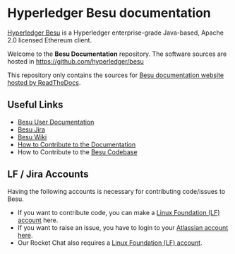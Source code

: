 # Hyperledger Besu documentation

[Hyperledger Besu](https://github.com/hyperledger/besu/) is a Hyperledger enterprise-grade Java-based,
Apache 2.0 licensed Ethereum client.

Welcome to the **Besu Documentation** repository.
The software sources are hosted in https://github.com/hyperledger/besu

This repository only contains the sources for [Besu documentation website hosted by ReadTheDocs][Besu User Documentation].


## Useful Links

* [Besu User Documentation][Besu User Documentation]
* [Besu Jira](https://jira.hyperledger.org/projects/BESU/issues)
* [Besu Wiki](https://wiki.hyperledger.org/display/BESU/Hyperledger+Besu)
* [How to Contribute to the Documentation](CONTRIBUTING.md)
* How to Contribute to the [Besu Codebase](https://github.com/hyperledger/besu/blob/master/CONTRIBUTING.md)


## LF / Jira Accounts

Having the following accounts is necessary for contributing code/issues to Besu.  
* If you want to contribute code, you can make a [Linux Foundation (LF) account] here.  
* If you want to raise an issue, you have to login to your [Atlassian account here](https://id.atlassian.com/).   
* Our Rocket Chat also requires a [Linux Foundation (LF) account].


[Besu User Documentation]: https://besu.hyperledger.org
[Linux Foundation (LF) account]: https://identity.linuxfoundation.org/
